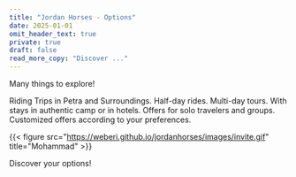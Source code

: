 ```yaml
---
title: "Jordan Horses - Options"
date: 2025-01-01
omit_header_text: true
private: true
draft: false
read_more_copy: "Discover ..."
---
```



Many things to explore! 



Riding Trips in Petra and Surroundings. Half-day rides. Multi-day tours. With stays in authentic camp or in hotels. Offers for solo travelers and groups. Customized offers according to your preferences.

{{< figure src="https://weberi.github.io/jordanhorses/images/invite.gif" title="Mohammad" >}}

Discover  your options! 